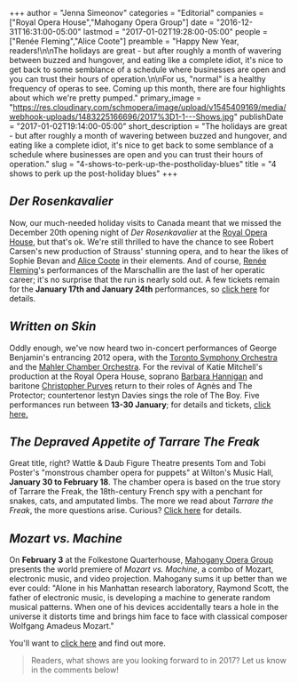 +++
author = "Jenna Simeonov"
categories = "Editorial"
companies = ["Royal Opera House","Mahogany Opera Group"]
date = "2016-12-31T16:31:00-05:00"
lastmod = "2017-01-02T19:28:00-05:00"
people = ["Renée Fleming","Alice Coote"]
preamble = "Happy New Year, readers!\n\nThe holidays are great - but after roughly a month of wavering between buzzed and hungover, and eating like a complete idiot, it's nice to get back to some semblance of a schedule where businesses are open and you can trust their hours of operation.\n\nFor us, \"normal\" is a healthy frequency of operas to see. Coming up this month, there are four highlights about which we're pretty pumped."
primary_image = "https://res.cloudinary.com/schmopera/image/upload/v1545409169/media/webhook-uploads/1483225166696/2017%3D1-1---Shows.jpg"
publishDate = "2017-01-02T19:14:00-05:00"
short_description = "The holidays are great - but after roughly a month of wavering between buzzed and hungover, and eating like a complete idiot, it&#039;s nice to get back to some semblance of a schedule where businesses are open and you can trust their hours of operation."
slug = "4-shows-to-perk-up-the-postholiday-blues"
title = "4 shows to perk up the post-holiday blues"
+++

## *Der Rosenkavalier*

Now, our much-needed holiday visits to Canada meant that we missed the December 20th opening night of *Der Rosenkavalier* at the [Royal Opera House](/scene/companies/royal-opera-house/), but that's ok. We're still thrilled to have the chance to see Robert Carsen's new production of Strauss' stunning opera, and to hear the likes of Sophie Bevan and [Alice Coote](/talking-with-singers-alice-coote/) in their elements. And of course, [Renée Fleming](/scene/people/renee-fleming/)'s performances of the Marschallin are the last of her operatic career; it's no surprise that the run is nearly sold out. A few tickets remain for the **January 17th and January 24th** performances, so [click here](http://www.roh.org.uk/productions/der-rosenkavalier-by-robert-carsen) for details.

## *Written on Skin*

Oddly enough, we've now heard two in-concert performances of George Benjamin's entrancing 2012 opera, with the [Toronto Symphony Orchestra](/in-review-written-on-skin/) and the [Mahler Chamber Orchestra](/still-stunning-written-on-skin/). For the revival of Katie Mitchell's production at the Royal Opera House, soprano [Barbara Hannigan](/scene/people/barbara-hannigan/) and baritone [Christopher Purves](/talking-with-singers-christopher-purves/) return to their roles of Agnès and The Protector; countertenor Iestyn Davies sings the role of The Boy. Five performances run between **13-30 January**; for details and tickets, [click here.](http://www.roh.org.uk/productions/written-on-skin-by-katie-mitchell)

## *The Depraved Appetite of Tarrare The Freak*

Great title, right? Wattle & Daub Figure Theatre presents Tom and Tobi Poster's "monstrous chamber opera for puppets" at Wilton's Music Hall, **January 30 to February 18**. The chamber opera is based on the true story of Tarrare the Freak, the 18th-century French spy with a penchant for snakes, cats, and amputated limbs. The more we read about *Tarrare the Freak*, the more questions arise. Curious? [Click here](http://www.wattleanddaub.co.uk/tarrare.html) for details.

## *Mozart vs. Machine*

On **February 3** at the Folkestone Quarterhouse, [Mahogany Opera Group](/scene/companies/mahogany-opera-group/) presents the world premiere of *Mozart vs. Machine*, a combo of Mozart, electronic music, and video projection. Mahogany sums it up better than we ever could: "Alone in his Manhattan research laboratory, Raymond Scott, the father of electronic music, is developing a machine to generate random musical patterns. When one of his devices accidentally tears a hole in the universe it distorts time and brings him face to face with classical composer Wolfgang Amadeus Mozart."

You'll want to [click here](http://mahoganyoperagroup.co.uk/productions/mozart-vs-machine/) and find out more.

>Readers, what shows are you looking forward to in 2017? Let us know in the comments below!
